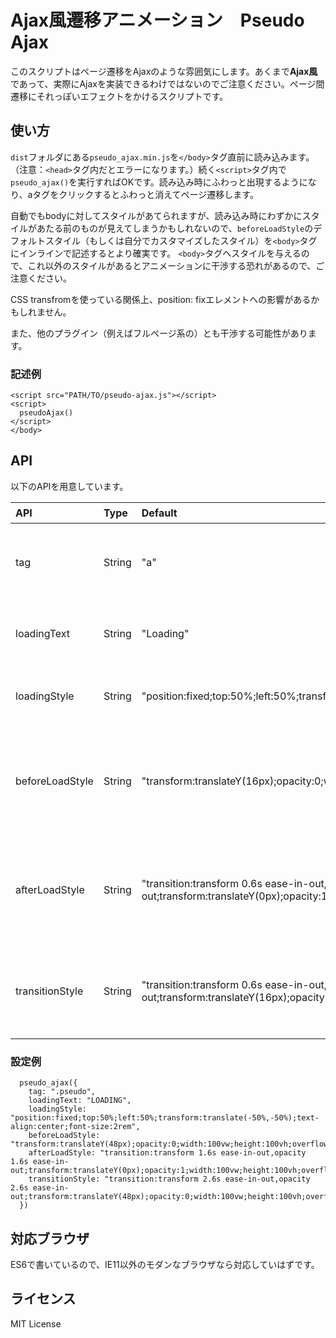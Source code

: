 # Ajax風遷移アニメーション　Pseudo Ajax

このスクリプトはページ遷移をAjaxのような雰囲気にします。あくまで**Ajax風**であって、実際にAjaxを実装できるわけではないのでご注意ください。ページ間遷移にそれっぽいエフェクトをかけるスクリプトです。

## 使い方
`dist`フォルダにある`pseudo_ajax.min.js`を`</body>`タグ直前に読み込みます。（注意：`<head>`タグ内だとエラーになります。）続く`<script>`タグ内で`pseudo_ajax()`を実行すればOKです。読み込み時にふわっと出現するようになり、aタグをクリックするとふわっと消えてページ遷移します。

自動でもbodyに対してスタイルがあてられますが、読み込み時にわずかにスタイルがあたる前のものが見えてしまうかもしれないので、`beforeLoadStyle`のデフォルトスタイル（もしくは自分でカスタマイズしたスタイル）を`<body>`タグにインラインで記述するとより確実です。
`<body>`タグへスタイルを与えるので、これ以外のスタイルがあるとアニメーションに干渉する恐れがあるので、ご注意ください。

CSS transfromを使っている関係上、position: fixエレメントへの影響があるかもしれません。

また、他のプラグイン（例えばフルページ系の）とも干渉する可能性があります。

### 記述例

```
<script src="PATH/TO/pseudo-ajax.js"></script>
<script>
  pseudoAjax()
</script>
</body>
```

## API
以下のAPIを用意しています。

| API | Type | Default | 説明 |
|:---|:---|:---|:---|
| tag | String | "a" | Ajax風を実行するセレクター |
| loadingText | String | "Loading" | ローディング中の表示文字 |
| loadingStyle | String | "position:fixed;top:50%;left:50%;transform:translate(-50%,-50%);text-align:center" | Loadingの文字のスタイル |
| beforeLoadStyle | String | "transform:translateY(16px);opacity:0;width:100vw;height:100vh;overflow:hidden;" | 読み込み完了前のbodyに対するスタイル |
| afterLoadStyle | String | "transition:transform 0.6s ease-in-out,opacity 0.6s ease-in-out;transform:translateY(0px);opacity:1;width:100vw;height:100vh;overflow:hidden;" | 読み込み完了時のbodyに対するスタイル |
| transitionStyle | String | "transition:transform 0.6s ease-in-out,opacity 0.6s ease-in-out;transform:translateY(16px);opacity:0;width:100vw;height:100vh;overflow:hidden;" | ページ遷移時のbodyに対するスタイル |

### 設定例

```
  pseudo_ajax({
    tag: ".pseudo",
    loadingText: "LOADING",
    loadingStyle: "position:fixed;top:50%;left:50%;transform:translate(-50%,-50%);text-align:center;font-size:2rem",
    beforeLoadStyle: "transform:translateY(48px);opacity:0;width:100vw;height:100vh;overflow:hidden;",
    afterLoadStyle: "transition:transform 1.6s ease-in-out,opacity 1.6s ease-in-out;transform:translateY(0px);opacity:1;width:100vw;height:100vh;overflow:hidden;",
    transitionStyle: "transition:transform 2.6s ease-in-out,opacity 2.6s ease-in-out;transform:translateY(48px);opacity:0;width:100vw;height:100vh;overflow:hidden;"
  })
```

## 対応ブラウザ

ES6で書いているので、IE11以外のモダンなブラウザなら対応していはずです。

## ライセンス
MIT License
